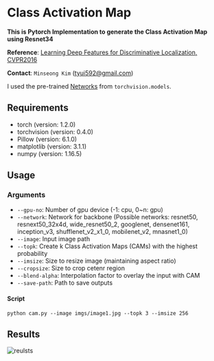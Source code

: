 Class Activation Map
==
**This is Pytorch Implementation to generate the Class Activation Map using Resnet34**

**Reference**: [Learning Deep Features for Discriminative Localization, CVPR2016](https://arxiv.org/abs/1512.04150)

**Contact**: `Minseong Kim` (tyui592@gmail.com)

I used the pre-trained [Networks](https://pytorch.org/docs/stable/torchvision/models.html#torchvision-models) from `torchvision.models`.


Requirements
--
* torch (version: 1.2.0)
* torchvision (version: 0.4.0)
* Pillow (version: 6.1.0)
* matplotlib (version: 3.1.1)
* numpy (version: 1.16.5)

Usage
--

### Arguments
* `--gpu-no`: Number of gpu device (-1: cpu, 0~n: gpu)
* `--network`: Network for backbone (Possible networks: resnet50, resnext50_32x4d, wide_resnet50_2, googlenet, densenet161, inception_v3, shufflenet_v2_x1_0, mobilenet_v2, mnasnet1_0)
* `--image`: Input image path
* `--topk`: Create k Class Activation Maps (CAMs) with the highest probability
* `--imsize`: Size to resize image (maintaining aspect ratio)
* `--cropsize`: Size to crop cetenr region
* `--blend-alpha`: Interpolation factor to overlay the input with CAM 
* `--save-path`: Path to save outputs

#### Script

`python cam.py --image imgs/image1.jpg --topk 3 --imsize 256`

Results
--

![reulsts](imgs/results.png)

